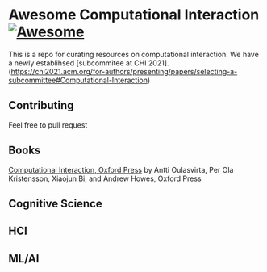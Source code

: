 # Awesome Computational Interaction [![Awesome](https://awesome.re/badge.svg)](https://awesome.re)
This is a repo for curating resources on computational interaction. We have a newly establihsed [subcommitee at CHI 2021].(https://chi2021.acm.org/for-authors/presenting/papers/selecting-a-subcommittee#Computational-Interaction) 

## Contributing
Feel free to pull request


## Books
[Computational Interaction, Oxford Press](https://www.oxfordscholarship.com/view/10.1093/oso/9780198799603.001.0001/oso-9780198799603) by Antti Oulasvirta, Per Ola Kristensson, Xiaojun Bi, and Andrew Howes, Oxford Press


## Cognitive Science

## HCI

## ML/AI
